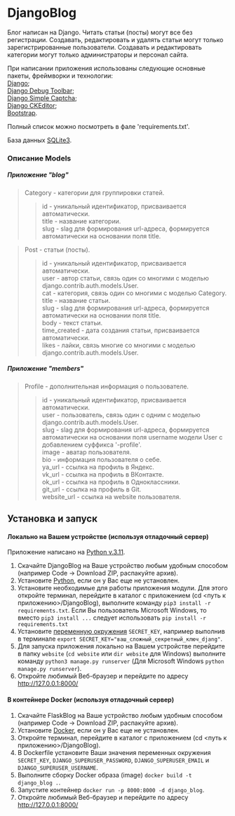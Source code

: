 # DjangoBlog
Блог написан на Django. Читать статьи (посты) могут все без регистрации. Создавать, редактировать и удалять статьи могут только зарегистрированные пользователи. 
Создавать и редактировать категории могут только администраторы и персонал сайта.

При написании приложения использованы следующие основные пакеты, фреймворки и технологии: \
[Django](https://pypi.org/project/Django/); \
[Django Debug Toolbar](https://pypi.org/project/django-debug-toolbar/); \
[Django Simple Captcha](https://pypi.org/project/django-simple-captcha/); \
[Django CKEditor](https://pypi.org/project/django-ckeditor/); \
[Bootstrap](https://bootstrap-4.ru/).

Полный список можно посмотреть в фале 'requirements.txt'.

База данных [SQLite3](https://www.sqlite.org/index.html).

### Описание Models
##### Приложение "blog"
> Category - категории для группировки статей.
>> id - уникальный идентификатор, присваивается автоматически.\
>> title - название категории.\
>> slug - slag для формирования url-адреса, формируется автоматически на основании поля title.

> Post - статьи (посты).
>> id - уникальный идентификатор, присваивается автоматически.\
>> user - автор статьи, связь один со многими с моделью django.contrib.auth.models.User.\
>> cat - категория, связь один со многими с моделью Category.\
>> title - название статьи.\
>> slug - slag для формирования url-адреса, формируется автоматически на основании поля title.\
>> body - текст статьи. \
>> time_created - дата создания статьи, присваивается автоматически. \
>> likes - лайки, связь многие со многими с моделью django.contrib.auth.models.User.

##### Приложение "members"
> Profile - дополнительная информация о пользователе.
>> id - уникальный идентификатор, присваивается автоматически.\
>> user - пользователь, связь один с одним с моделью django.contrib.auth.models.User.\
>> slug - slag для формирования url-адреса, формируется автоматически на основании поля username модели User с добавлением суффикса '-profile'.\
>> image - аватар пользователя.\
>> bio - информация пользователя о себе.\
>> ya_url - ссылка на профиль в Яндекс.\
>> vk_url - ссылка на профиль в ВКонтакте.\
>> ok_url - ссылка на профиль в Одноклассники.\
>> git_url - ссылка на профиль в Git.\
>> website_url - ссылка на website пользователя.

## Установка и запуск

#### Локально на Вашем устройстве (используя отладочный сервер)
Приложение написано на [Python v.3.11](https://www.python.org). 
1. Скачайте DjangoBlog на Ваше устройство любым удобным способом (например Code -> Download ZIP, распакуйте архив).
2. Установите [Python](https://www.python.org), если он у Вас еще не установлен.
3. Установите необходимые для работы приложения модули. Для этого откройте терминал, перейдите в каталог с приложением (cd <путь к приложению>/DjangoBlog),
выполните команду `pip3 install -r requirements.txt`. Если Вы пользователь Microsoft Windows, то вместо `pip3 install ...` следует использовать  `pip install -r requirements.txt`
4. Установите [переменную окружения](https://wiki.archlinux.org/title/Environment_variables_(%D0%A0%D1%83%D1%81%D1%81%D0%BA%D0%B8%D0%B9)) `SECRET_KEY`, например выполнив в терминале 
`export SECRET_KEY="ваш_сложный_секретный_ключ_djang"`.
5. Для запуска приложения локально на Вашем устройстве перейдите в папку `website` (`cd website` или `dir website` для Windows) выполните команду `python3 manage.py runserver` (Для Microsoft Windows `python manage.py runserver`).
6. Откройте любимый Веб-браузер и перейдите по адресу http://127.0.0.1:8000/
#### В контейнере Docker (используя отладочный сервер)
1. Скачайте FlaskBlog на Ваше устройство любым удобным способом (например Code -> Download ZIP, распакуйте архив).
2. Установите [Docker](https://www.docker.com/), если он у Вас еще не установлен.
3. Откройте терминал, перейдите в каталог с приложением (cd <путь к приложению>/DjangoBlog).
4. В Dockerfile установите Ваши значения переменных окружения `SECRET_KEY`, `DJANGO_SUPERUSER_PASSWORD`, `DJANGO_SUPERUSER_EMAIL` и `DJANGO_SUPERUSER_USERNAME`.
5. Выполните сборку Docker образа (image) `docker build -t django_blog .`.
6. Запустите контейнер `docker run -p 8000:8000 -d django_blog`.
7. Откройте любимый Веб-браузер и перейдите по адресу http://127.0.0.1:8000/